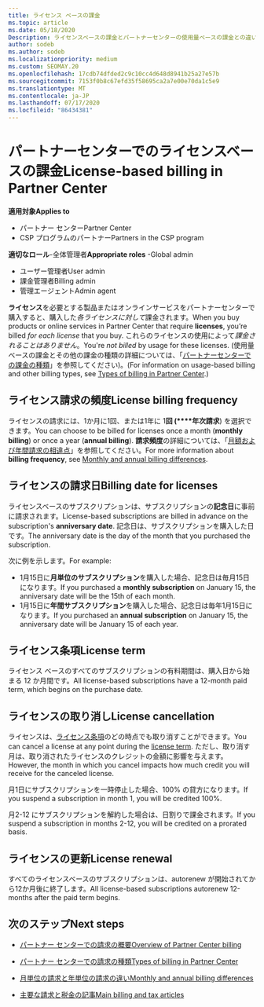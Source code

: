 ```yaml
---
title: ライセンス ベースの課金
ms.topic: article
ms.date: 05/18/2020
Description: ライセンスベースの課金とパートナーセンターの使用量ベースの課金との違いについて説明します (ライセンスの使用法ではなく、ライセンスごとの請求方法など)。
author: sodeb
ms.author: sodeb
ms.localizationpriority: medium
ms.custom: SEOMAY.20
ms.openlocfilehash: 17cdb74dfded2c9c10cc4d648d8941b25a27e57b
ms.sourcegitcommit: 7153f0b8c67efd35f58695ca2a7e00e70da1c5e9
ms.translationtype: MT
ms.contentlocale: ja-JP
ms.lasthandoff: 07/17/2020
ms.locfileid: "86434381"
---
```

# <a name="license-based-billing-in-partner-center"></a><span data-ttu-id="9d4c0-103">パートナーセンターでのライセンスベースの課金</span><span class="sxs-lookup"><span data-stu-id="9d4c0-103">License-based billing in Partner Center</span></span>

<span data-ttu-id="9d4c0-104">**適用対象**</span><span class="sxs-lookup"><span data-stu-id="9d4c0-104">**Applies to**</span></span>

- <span data-ttu-id="9d4c0-105">パートナー センター</span><span class="sxs-lookup"><span data-stu-id="9d4c0-105">Partner Center</span></span>
- <span data-ttu-id="9d4c0-106">CSP プログラムのパートナー</span><span class="sxs-lookup"><span data-stu-id="9d4c0-106">Partners in the CSP program</span></span>

<span data-ttu-id="9d4c0-107">**適切なロール**-全体管理者</span><span class="sxs-lookup"><span data-stu-id="9d4c0-107">**Appropriate roles** -Global admin</span></span>
- <span data-ttu-id="9d4c0-108">ユーザー管理者</span><span class="sxs-lookup"><span data-stu-id="9d4c0-108">User admin</span></span>
- <span data-ttu-id="9d4c0-109">課金管理者</span><span class="sxs-lookup"><span data-stu-id="9d4c0-109">Billing admin</span></span>
- <span data-ttu-id="9d4c0-110">管理エージェント</span><span class="sxs-lookup"><span data-stu-id="9d4c0-110">Admin agent</span></span>

<span data-ttu-id="9d4c0-111">**ライセンス**を必要とする製品またはオンラインサービスをパートナーセンターで購入すると、購入した*各ライセンスに対して*課金されます。</span><span class="sxs-lookup"><span data-stu-id="9d4c0-111">When you buy products or online services in Partner Center that require **licenses**, you’re billed *for each license* that you buy.</span></span> <span data-ttu-id="9d4c0-112">これらのライセンスの使用によって*課金されることはありません*。</span><span class="sxs-lookup"><span data-stu-id="9d4c0-112">You're *not billed* by usage for these licenses.</span></span> <span data-ttu-id="9d4c0-113">(使用量ベースの課金とその他の課金の種類の詳細については、「[パートナーセンターでの課金の種類](billing-different-types.md)」を参照してください)。</span><span class="sxs-lookup"><span data-stu-id="9d4c0-113">(For information on usage-based billing and other billing types, see [Types of billing in Partner Center](billing-different-types.md).)</span></span>

## <a name="license-billing-frequency"></a><span data-ttu-id="9d4c0-114">ライセンス請求の頻度</span><span class="sxs-lookup"><span data-stu-id="9d4c0-114">License billing frequency</span></span>

<span data-ttu-id="9d4c0-115">ライセンスの請求には、1か月に1回、または1年に 1**回 (\*\*\*\*年次請求**) を選択できます。</span><span class="sxs-lookup"><span data-stu-id="9d4c0-115">You can choose to be billed for licenses once a month (**monthly billing**) or once a year (**annual billing**).</span></span> <span data-ttu-id="9d4c0-116">**請求頻度**の詳細については、「[月額および年間請求の相違点](billing-annual-monthly.md)」を参照してください。</span><span class="sxs-lookup"><span data-stu-id="9d4c0-116">For more information about **billing frequency**, see [Monthly and annual billing differences](billing-annual-monthly.md).</span></span>

## <a name="billing-date-for-licenses"></a><span data-ttu-id="9d4c0-117">ライセンスの請求日</span><span class="sxs-lookup"><span data-stu-id="9d4c0-117">Billing date for licenses</span></span>

<span data-ttu-id="9d4c0-118">ライセンスベースのサブスクリプションは、サブスクリプションの**記念日**に事前に請求されます。</span><span class="sxs-lookup"><span data-stu-id="9d4c0-118">License-based subscriptions are billed in advance on the subscription's **anniversary date**.</span></span> <span data-ttu-id="9d4c0-119">記念日は、サブスクリプションを購入した日です。</span><span class="sxs-lookup"><span data-stu-id="9d4c0-119">The anniversary date is the day of the month that you purchased the subscription.</span></span>

<span data-ttu-id="9d4c0-120">次に例を示します。</span><span class="sxs-lookup"><span data-stu-id="9d4c0-120">For example:</span></span>

- <span data-ttu-id="9d4c0-121">1月15日に**月単位のサブスクリプション**を購入した場合、記念日は毎月15日になります。</span><span class="sxs-lookup"><span data-stu-id="9d4c0-121">If you purchased a **monthly subscription** on January 15, the anniversary date will be the 15th of each month.</span></span>
- <span data-ttu-id="9d4c0-122">1月15日に**年間サブスクリプション**を購入した場合、記念日は毎年1月15日になります。</span><span class="sxs-lookup"><span data-stu-id="9d4c0-122">If you purchased an **annual subscription** on January 15, the anniversary date will be January 15 of each year.</span></span>

## <a name="license-term"></a><span data-ttu-id="9d4c0-123">ライセンス条項</span><span class="sxs-lookup"><span data-stu-id="9d4c0-123">License term</span></span>

<span data-ttu-id="9d4c0-124">ライセンス ベースのすべてのサブスクリプションの有料期間は、購入日から始まる 12 か月間です。</span><span class="sxs-lookup"><span data-stu-id="9d4c0-124">All license-based subscriptions have a 12-month paid term, which begins on the purchase date.</span></span>

## <a name="license-cancellation"></a><span data-ttu-id="9d4c0-125">ライセンスの取り消し</span><span class="sxs-lookup"><span data-stu-id="9d4c0-125">License cancellation</span></span>

<span data-ttu-id="9d4c0-126">ライセンスは、[ライセンス条項](#license-term)のどの時点でも取り消すことができます。</span><span class="sxs-lookup"><span data-stu-id="9d4c0-126">You can cancel a license at any point during the [license term](#license-term).</span></span> <span data-ttu-id="9d4c0-127">ただし、取り消す月は、取り消されたライセンスのクレジットの金額に影響を与えます。</span><span class="sxs-lookup"><span data-stu-id="9d4c0-127">However, the month in which you cancel impacts how much credit you will receive for the canceled license.</span></span>

<span data-ttu-id="9d4c0-128">月1日にサブスクリプションを一時停止した場合、100% の貸方になります。</span><span class="sxs-lookup"><span data-stu-id="9d4c0-128">If you suspend a subscription in month 1, you will be credited 100%.</span></span>

<span data-ttu-id="9d4c0-129">月2-12 にサブスクリプションを解約した場合は、日割りで課金されます。</span><span class="sxs-lookup"><span data-stu-id="9d4c0-129">If you suspend a subscription in months 2-12, you will be credited on a prorated basis.</span></span>

## <a name="license-renewal"></a><span data-ttu-id="9d4c0-130">ライセンスの更新</span><span class="sxs-lookup"><span data-stu-id="9d4c0-130">License renewal</span></span>

<span data-ttu-id="9d4c0-131">すべてのライセンスベースのサブスクリプションは、autorenew が開始されてから12か月後に終了します。</span><span class="sxs-lookup"><span data-stu-id="9d4c0-131">All license-based subscriptions autorenew 12-months after the paid term begins.</span></span>

## <a name="next-steps"></a><span data-ttu-id="9d4c0-132">次のステップ</span><span class="sxs-lookup"><span data-stu-id="9d4c0-132">Next steps</span></span>

- [<span data-ttu-id="9d4c0-133">パートナー センターでの請求の概要</span><span class="sxs-lookup"><span data-stu-id="9d4c0-133">Overview of Partner Center billing</span></span>](billing-basics.md)

- [<span data-ttu-id="9d4c0-134">パートナー センターでの請求の種類</span><span class="sxs-lookup"><span data-stu-id="9d4c0-134">Types of billing in Partner Center</span></span>](billing-different-types.md)

- [<span data-ttu-id="9d4c0-135">月単位の請求と年単位の請求の違い</span><span class="sxs-lookup"><span data-stu-id="9d4c0-135">Monthly and annual billing differences</span></span>](billing-annual-monthly.md)

- [<span data-ttu-id="9d4c0-136">主要な請求と税金の記事</span><span class="sxs-lookup"><span data-stu-id="9d4c0-136">Main billing and tax articles</span></span>](billing.md)
